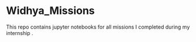 # Widhya_Missions
This repo contains jupyter notebooks for all missions I completed during my internship .
